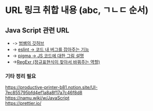# URL 링크 취합 내용 (abc, ㄱㄴㄷ 순서)

## Java Script 관련 URL

- -> [범쌤의 깃허브](https://github.com/simseonbeom?tab=repositories) <br>
- -> [eslint -> 코드 내 버그를 잡아주는 기능](https://eslint.org/) <br>
- -> [pigma -> JS 코드에 대한 그림 설명](https://www.figma.com/board/ZR3npoO6yjMyVURpHvS4xk/JS-Tree-Structure?node-id=0-1)<br>
- ->[RegExr (정규표현식이 찾아서 바꿔주는 역할)](https://regexr.com/)

### 기타 정리 필요

https://productive-printer-b81.notion.site/UI-7ec855795bfd4ef1a8a8f17a7c46f8d8 <br>
https://namu.wiki/w/JavaScript <Br>
https://prettier.io/ <Br>
